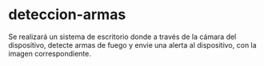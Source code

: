 # deteccion-armas
Se realizará un sistema de escritorio donde a través de la cámara del dispositivo, detecte armas de fuego y envie una alerta al dispositivo, con la imagen correspondiente.
